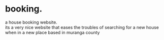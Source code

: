 # booking.
a house booking website.        
      its a very nice website that eases the troubles of searching for a new house when in a new place
      based in muranga county
                             
        
                   
               
                   
   
    
     
      
